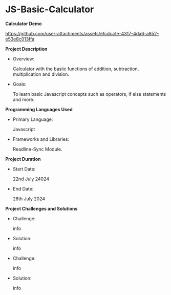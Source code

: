 # JS-Basic-Calculator

**Calculator Demo**

https://github.com/user-attachments/assets/efcdca1e-4317-4da6-a852-e53e8c013ffa

**Project Description**

- Overview:

  Calculator with the basiic functions of addition, subtraction, multiplication and division.

- Goals:

  To learn basic Javascript concepts such as operators, if else statements and more.

**Programming Languages Used**

- Primary Language:

  Javascript

- Frameworks and Libraries:

  Readline-Sync Module.

**Project Duration**

- Start Date:

  22nd July 24024

- End Date:

  28th July 2024

**Project Challenges and Solutions**

- Challenge:

  info

- Solution:

  info

- Challenge:

  info

- Solution:

  info
